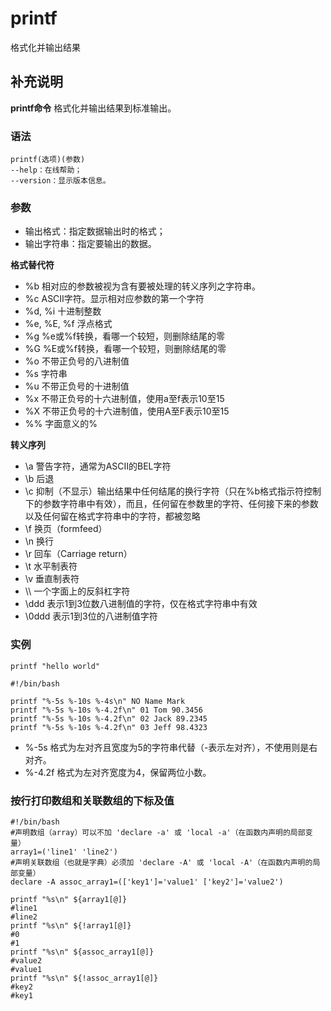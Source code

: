 printf
===

格式化并输出结果

## 补充说明

**printf命令** 格式化并输出结果到标准输出。

### 语法  

```shell
printf(选项)(参数)
--help：在线帮助；
--version：显示版本信息。
```

### 参数  

*   输出格式：指定数据输出时的格式；
*   输出字符串：指定要输出的数据。

 **格式替代符** 

*   %b 相对应的参数被视为含有要被处理的转义序列之字符串。
*   %c ASCII字符。显示相对应参数的第一个字符
*   %d, %i 十进制整数
*   %e, %E, %f 浮点格式
*   %g %e或%f转换，看哪一个较短，则删除结尾的零
*   %G %E或%f转换，看哪一个较短，则删除结尾的零
*   %o 不带正负号的八进制值
*   %s 字符串
*   %u 不带正负号的十进制值
*   %x 不带正负号的十六进制值，使用a至f表示10至15
*   %X 不带正负号的十六进制值，使用A至F表示10至15
*   %% 字面意义的%

 **转义序列** 

*   \a 警告字符，通常为ASCII的BEL字符
*   \b 后退
*   \c 抑制（不显示）输出结果中任何结尾的换行字符（只在%b格式指示符控制下的参数字符串中有效），而且，任何留在参数里的字符、任何接下来的参数以及任何留在格式字符串中的字符，都被忽略
*   \f 换页（formfeed）
*   \n 换行
*   \r 回车（Carriage return）
*   \t 水平制表符
*   \v 垂直制表符
*   \\\\ 一个字面上的反斜杠字符
*   \ddd 表示1到3位数八进制值的字符，仅在格式字符串中有效
*   \0ddd 表示1到3位的八进制值字符

### 实例  

```shell
printf "hello world"
```

```shell
#!/bin/bash

printf "%-5s %-10s %-4s\n" NO Name Mark
printf "%-5s %-10s %-4.2f\n" 01 Tom 90.3456
printf "%-5s %-10s %-4.2f\n" 02 Jack 89.2345
printf "%-5s %-10s %-4.2f\n" 03 Jeff 98.4323
```

* %-5s 格式为左对齐且宽度为5的字符串代替（-表示左对齐），不使用则是右对齐。
* %-4.2f 格式为左对齐宽度为4，保留两位小数。

### 按行打印数组和关联数组的下标及值

```shell
#!/bin/bash
#声明数组（array）可以不加 'declare -a' 或 'local -a'（在函数内声明的局部变量）
array1=('line1' 'line2')
#声明关联数组（也就是字典）必须加 'declare -A' 或 'local -A'（在函数内声明的局部变量）
declare -A assoc_array1=(['key1']='value1' ['key2']='value2')

printf "%s\n" ${array1[@]}
#line1
#line2
printf "%s\n" ${!array1[@]}
#0
#1
printf "%s\n" ${assoc_array1[@]}
#value2
#value1
printf "%s\n" ${!assoc_array1[@]}
#key2
#key1
```

<!-- Linux命令行搜索引擎：https://jaywcjlove.github.io/linux-command/ -->
